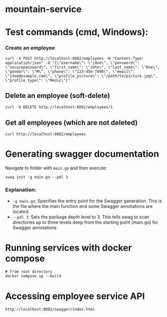 # mountain-service


# Test commands (cmd, Windows):

### Create an employee
```
curl -X POST http://localhost:8082/employees -H "Content-Type: application/json" -d "{\"username\": \"jdoe\", \"password\": \"securepassword\", \"first_name\": \"John\", \"last_name\": \"Doe\", \"gender\": \"M\", \"phone\": \"123-456-7890\", \"email\": \"jdoe@example.com\", \"profile_picture\": \"/path/to/picture.jpg\", \"profile_type\": \"Medic\"}"
```

## Delete an employee (soft-delete)
```
curl -X DELETE http://localhost:8082/employees/1
```

## Get all employees (which are not deleted)
```
curl http://localhost:8082/employees
```


# Generating swagger documentation

Navigate to folder with `main.go` and then execute:

```
swag init -g main.go --pdl 3
```
### Explanation:
  - `-g main.go`: Specifies the entry point for the Swagger generation. This is the file where the main function and some Swagger annotations are located.
  - `--pdl 3`: Sets the package depth level to 3. This tells swag to scan directories up to three levels deep from the starting point (main.go) for Swagger annotations


# Running services with docker compose

```azure
# from root directory
docker compose up --build
```

# Accessing employee service API

```
http://localhost:8082/swagger/index.html
```